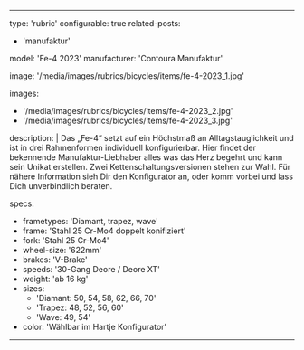 ---

type: 'rubric'
configurable: true
related-posts:
  - 'manufaktur'

model: 'Fe-4 2023'
manufacturer: 'Contoura Manufaktur'

image: '/media/images/rubrics/bicycles/items/fe-4-2023_1.jpg'

images:
  - '/media/images/rubrics/bicycles/items/fe-4-2023_2.jpg'
  - '/media/images/rubrics/bicycles/items/fe-4-2023_3.jpg'

description: |
    Das „Fe-4“ setzt auf ein Höchstmaß an Alltagstauglichkeit und ist in drei Rahmenformen individuell konfigurierbar. Hier findet der bekennende Manufaktur-Liebhaber alles was das Herz begehrt und kann sein Unikat erstellen. Zwei Kettenschaltungsversionen stehen zur Wahl.
    Für nähere Information sieh Dir den Konfigurator an, oder komm vorbei und lass Dich unverbindlich beraten.

specs:
  - frametypes: 'Diamant, trapez, wave'
  - frame: 'Stahl 25 Cr-Mo4 doppelt konifiziert'
  - fork: 'Stahl 25 Cr-Mo4'
  - wheel-size: '622mm'
  - brakes: 'V-Brake'
  - speeds: '30-Gang Deore / Deore XT'
  - weight: 'ab 16 kg'
  - sizes:
    - 'Diamant: 50, 54, 58, 62, 66, 70'
    - 'Trapez: 48, 52, 56, 60'
    - 'Wave: 49, 54'
  - color: 'Wählbar im Hartje Konfigurator'


---